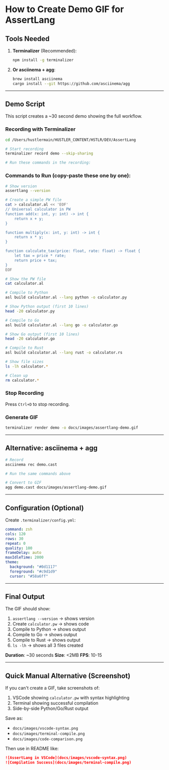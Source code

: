 # How to Create Demo GIF for AssertLang

## Tools Needed

1. **Terminalizer** (Recommended):
   ```bash
   npm install -g terminalizer
   ```

2. **Or asciinema + agg**:
   ```bash
   brew install asciinema
   cargo install --git https://github.com/asciinema/agg
   ```

---

## Demo Script

This script creates a ~30 second demo showing the full workflow.

### Recording with Terminalizer

```bash
cd /Users/hustlermain/HUSTLER_CONTENT/HSTLR/DEV/AssertLang

# Start recording
terminalizer record demo --skip-sharing

# Run these commands in the recording:
```

### Commands to Run (copy-paste these one by one):

```bash
# Show version
assertlang --version

# Create a simple PW file
cat > calculator.al << 'EOF'
// Universal calculator in PW
function add(x: int, y: int) -> int {
    return x + y;
}

function multiply(x: int, y: int) -> int {
    return x * y;
}

function calculate_tax(price: float, rate: float) -> float {
    let tax = price * rate;
    return price + tax;
}
EOF

# Show the PW file
cat calculator.al

# Compile to Python
asl build calculator.al --lang python -o calculator.py

# Show Python output (first 10 lines)
head -20 calculator.py

# Compile to Go
asl build calculator.al --lang go -o calculator.go

# Show Go output (first 10 lines)
head -20 calculator.go

# Compile to Rust
asl build calculator.al --lang rust -o calculator.rs

# Show file sizes
ls -lh calculator.*

# Clean up
rm calculator.*
```

### Stop Recording

Press `Ctrl+D` to stop recording.

### Generate GIF

```bash
terminalizer render demo -o docs/images/assertlang-demo.gif
```

---

## Alternative: asciinema + agg

```bash
# Record
asciinema rec demo.cast

# Run the same commands above

# Convert to GIF
agg demo.cast docs/images/assertlang-demo.gif
```

---

## Configuration (Optional)

Create `.terminalizer/config.yml`:

```yaml
command: zsh
cols: 120
rows: 30
repeat: 0
quality: 100
frameDelay: auto
maxIdleTime: 2000
theme:
  background: "#0d1117"
  foreground: "#c9d1d9"
  cursor: "#58a6ff"
```

---

## Final Output

The GIF should show:
1. `assertlang --version` → shows version
2. Create `calculator.pw` → shows code
3. Compile to Python → shows output
4. Compile to Go → shows output
5. Compile to Rust → shows output
6. `ls -lh` → shows all 3 files created

**Duration**: ~30 seconds
**Size**: <2MB
**FPS**: 10-15

---

## Quick Manual Alternative (Screenshot)

If you can't create a GIF, take screenshots of:

1. VSCode showing `calculator.pw` with syntax highlighting
2. Terminal showing successful compilation
3. Side-by-side Python/Go/Rust output

Save as:
- `docs/images/vscode-syntax.png`
- `docs/images/terminal-compile.png`
- `docs/images/code-comparison.png`

Then use in README like:

```markdown
![AssertLang in VSCode](docs/images/vscode-syntax.png)
![Compilation Success](docs/images/terminal-compile.png)
```
